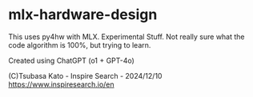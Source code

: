 # mlx-hardware-design
This uses py4hw with MLX. Experimental Stuff. Not really sure what the code algorithm is 100%, but trying to learn.

Created using ChatGPT (o1 + GPT-4o)

(C)Tsubasa Kato - Inspire Search - 2024/12/10
https://www.inspiresearch.io/en

